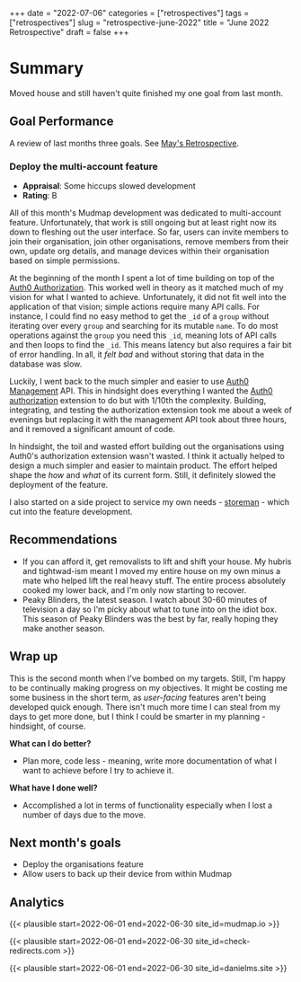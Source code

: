 +++ 
date = "2022-07-06"
categories = ["retrospectives"]
tags = ["retrospectives"]
slug = "retrospective-june-2022"
title = "June 2022 Retrospective"
draft = false 
+++

# Summary

Moved house and still haven't quite finished my one goal from last month.

## Goal Performance

A review of last months three goals. See [May's Retrospective][old-retro].

[old-retro]: /retrospectives/2022/retrospective-may-2022/

### Deploy the multi-account feature

- **Appraisal**: Some hiccups slowed development
- **Rating**: B

All of this month's Mudmap development was dedicated to multi-account feature. 
Unfortunately, that work is still ongoing but at least right now its down to fleshing out 
the user interface. So far, users can invite members to join their organisation, join other 
organisations, remove members from their own, update org details, and manage devices within 
their organisation based on simple permissions. 

At the beginning of the month I spent a lot of time building on top of the [Auth0 Authorization].
This worked well in theory as it matched much of my vision for what I wanted to achieve. 
Unfortunately, it did not fit well into the application of that vision; simple actions require many
API calls. For instance, I could find no easy method to get the `_id` of a `group` without iterating
over every `group` and searching for its mutable `name`. To do most operations against the `group`
you need this `_id`, meaning lots of API calls and then loops to find the `_id`. This means 
latency but also requires a fair bit of error handling. In all, it *felt bad* and without 
storing that data in the database was slow.

Luckily, I went back to the much simpler and easier to use [Auth0 Management] API. This in hindsight
does everything I wanted the [Auth0 authorization] extension to do but with 1/10th the complexity. 
Building, integrating, and testing the authorization extension took me about a week of evenings but
replacing it with the management API took about three hours, and it removed a significant amount 
of code.

In hindsight, the toil and wasted effort building out the organisations using Auth0's 
authorization extension wasn't wasted. I think it actually helped to design a much simpler and 
easier to maintain product. The effort helped shape the *how* and *what* of its current form. Still,
it definitely slowed the deployment of the feature.

I also started on a side project to service my own needs - [storeman] - which cut into the feature 
development.

## Recommendations

- If you can afford it, get removalists to lift and shift your house. My hubris and tightwad-ism 
meant
I moved my entire house on my own minus a mate who helped lift the real heavy stuff. The entire 
process absolutely cooked my lower back, and I'm only now starting to recover. 
- Peaky Blinders, the latest season. I watch about 30-60 minutes of television a day so I'm picky 
about what to tune into on the idiot box. This season of Peaky Blinders was the best by far, 
really hoping they make another season.

## Wrap up

This is the second month when I've bombed on my targets. Still, I'm happy to be continually 
making progress on my objectives. It might be costing me some business in the short term, as 
*user-facing* features aren't being developed quick enough. There isn't much more time I can steal
from my days to get more done, but I think I could be smarter in my planning - hindsight, of course.


**What can I do better?**

- Plan more, code less - meaning, write more documentation of what I want to achieve before I try to achieve it.

**What have I done well?**

- Accomplished a lot in terms of functionality especially when I lost a number of days due to the move.

## Next month's goals

- Deploy the organisations feature
- Allow users to back up their device from within Mudmap

## Analytics

{{< plausible start=2022-06-01 end=2022-06-30 site_id=mudmap.io >}}


{{< plausible start=2022-06-01 end=2022-06-30 site_id=check-redirects.com >}}


{{< plausible start=2022-06-01 end=2022-06-30 site_id=danielms.site >}}


[wgd]: https://whatgotdone.com
[mudmap]: https://mudmap.io?ref=danielms.site
[Auth0 Authorization]: https://auth0.com/docs/api/authorization-extension
[auth0 management]: https://auth0.com/docs/api/management/v2
[storeman]: https://github.com/danielmichaels/storeman
